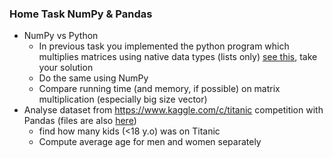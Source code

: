 ### Home Task NumPy & Pandas

* NumPy vs Python
    * In previous task you implemented the python program which multiplies matrices using native data types (lists only) [see this](https://github.com/korobool/hlll_course/blob/master/tasks/programming_warm_up.md), take your solution
    * Do the same using NumPy
    * Compare running time (and memory, if possible) on matrix multiplication (especially big size vector)
* Analyse dataset from https://www.kaggle.com/c/titanic competition with Pandas (files are also [here](./data/titanic))
    * find how many kids (<18 y.o) was on Titanic
    * Compute average age for men and women separately
